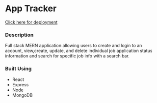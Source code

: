 # App Tracker
[Click here for deployment](https://apptracker-app.herokuapp.com/)

### Description
Full stack MERN application allowing users to create and login to an account, view,create, update, and delete individual job application status information and search for specific job info with a search bar.

### Built Using
- React
- Express
- Node
- MongoDB